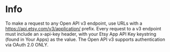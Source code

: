 # Info

To make a request to any Open API v3 endpoint, use URLs with a https://api.etsy.com/v3/application/ prefix. Every request to a v3 endpoint must include an x-api-key header, with your Etsy App API Key keystring (found in Your Apps) as the value. The Open API v3 supports authentication via OAuth 2.0 ONLY.
